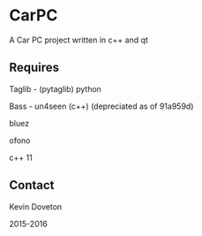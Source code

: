 # CarPC #
A Car PC project written in c++ and qt


## Requires ##
Taglib - (pytaglib) python 

Bass - un4seen (c++) (depreciated as of 91a959d)

bluez

ofono

c++ 11


## Contact ##
Kevin Doveton

2015-2016